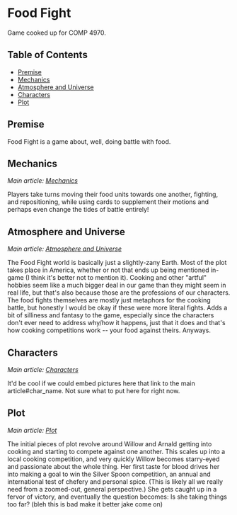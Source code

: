 Food Fight
========

Game cooked up for COMP 4970.

## Table of Contents
- [Premise](#premise)
- [Mechanics](#mechanics)
- [Atmosphere and Universe](#atmosphere-and-universe)
- [Characters](#characters)
- [Plot](#plot)

## Premise
Food Fight is a game about, well, doing battle with food.

## Mechanics
*Main article: [Mechanics][m]*

Players take turns moving their food units towards one another, fighting, and repositioning, while using cards to supplement their motions and perhaps even change the tides of battle entirely!

## Atmosphere and Universe
*Main article: [Atmosphere and Universe][a&u]*

The Food Fight world is basically just a slightly-zany Earth. Most of the plot takes place in America, whether or not that ends up being mentioned in-game (I think it's better not to mention it). Cooking and other "artful" hobbies seem like a much bigger deal in our game than they might seem in real life, but that's also because those are the professions of our characters. The food fights themselves are mostly just metaphors for the cooking battle, but honestly I would be okay if these were more literal fights. Adds a bit of silliness and fantasy to the game, especially since the characters don't ever need to address why/how it happens, just that it does and that's how cooking competitions work -- your food against theirs. Anyways. 

## Characters
*Main article: [Characters][c]*

It'd be cool if we could embed pictures here that link to the main article#char_name. Not sure what to put here for right now.

## Plot
*Main article: [Plot][p]*

The initial pieces of plot revolve around Willow and Arnald getting into cooking and starting to compete against one another. This scales up into a local cooking competition, and very quickly Willow becomes starry-eyed and passionate about the whole thing. Her first taste for blood drives her into making a goal to win the Silver Spoon competition, an annual and international test of chefery and personal spice. (This is likely all we really need from a zoomed-out, general perspective.) She gets caught up in a fervor of victory, and eventually the question becomes: Is she taking things too far? (bleh this is bad make it better jake come on)

[m]: https://github.com/smockle/foodfight/mechanics.md
[a&u]: https://github.com/smockle/foodfight/atmosphere-and-universe.md
[c]: https://github.com/smockle/foodfight/characters.md
[p]: https://github.com/smockle/foodfight/plot.md
